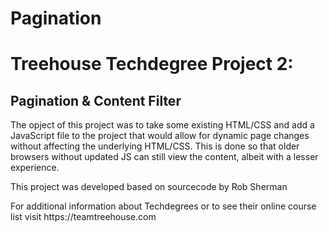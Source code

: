 # Pagination

<h1>Treehouse Techdegree Project 2:</h1>
<h2>Pagination & Content Filter</h2>

<p>The opject of this project was to take some existing HTML/CSS and add a JavaScript file to the project that would allow for dynamic page changes without affecting the underlying HTML/CSS. This is done so that older browsers without updated JS can still view the content, albeit with a lesser experience.</p>
<p>This project was developed based on sourcecode by Rob Sherman</p>
<p>For additional information about Techdegrees or to see their online course list visit https://teamtreehouse.com</p>